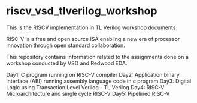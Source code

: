 # riscv_vsd_tlverilog_workshop
This is the RISCV implementation in TL Verilog workshop documents 

RISC-V ia a free and open source ISA enabling a new era of processor innovation through open standard collaboration.

This repository contains information related to the assignments done on a workshop conducted by VSD and Redwood EDA.

Day1:
   C program running on RISC-V compiler
Day2:
   Application binary interface (ABI)
   running assembly language code in c program
Day3:
   Digital Logic using Transaction Level Verilog - TL Verilog
Day4:
   RISC-V Microarchitecture and single cycle RISC-V 
Day5:
   Pipelined RISC-V
